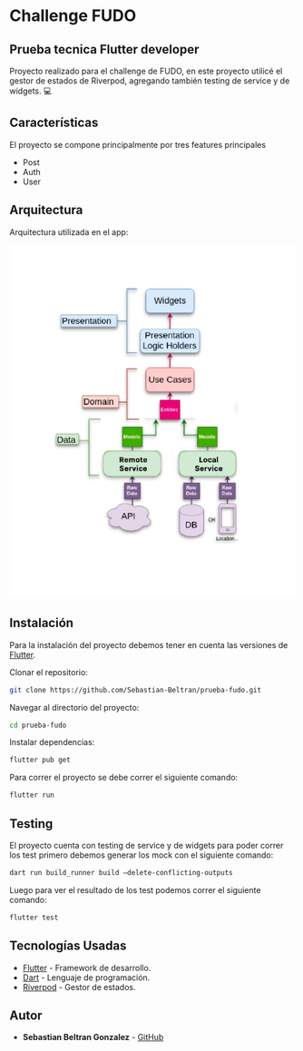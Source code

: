 # Challenge FUDO
## Prueba tecnica Flutter developer

Proyecto realizado para el challenge de FUDO, en este proyecto utilicé el gestor de estados de Riverpod, agregando también testing de service y de widgets. 💻

## Características
El proyecto se compone principalmente por tres features principales
- Post
- Auth
- User

## Arquitectura
Arquitectura utilizada en el app:

![Arquitectura](assets/architecture.jpg)

## Instalación
Para la instalación del proyecto debemos tener en cuenta las versiones de [Flutter](https://flutter.dev/).

Clonar el repositorio:

```sh
git clone https://github.com/Sebastian-Beltran/prueba-fudo.git
```

Navegar al directorio del proyecto:

```sh
cd prueba-fudo
```
Instalar dependencias:

```sh
flutter pub get
```

Para correr el proyecto se debe correr el siguiente comando:

```sh
flutter run
```
## Testing
El proyecto cuenta con testing de service y de widgets para poder correr los test primero debemos generar los mock con el siguiente comando:
```sh
dart run build_runner build —delete-conflicting-outputs
```
Luego para ver el resultado de los test podemos correr el siguiente comando:
```sh
flutter test
```
## Tecnologías Usadas
- [Flutter](https://flutter.dev/) - Framework de desarrollo.
- [Dart](https://dart.dev/) - Lenguaje de programación.
- [Riverpod](https://pub.dev/packages/flutter_riverpod) - Gestor de estados.

## Autor
- **Sebastian Beltran Gonzalez** - [GitHub](https://github.com/Sebastian-Beltran)
